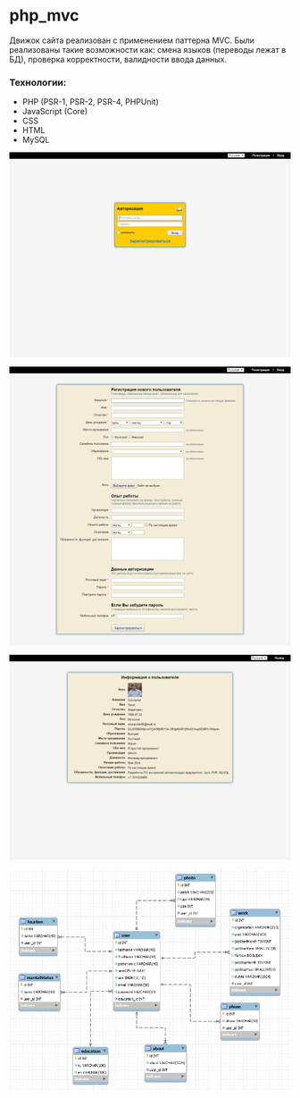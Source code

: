 # php_mvc
Движок сайта реализован с применением паттерна MVC. Были реализованы такие возможности как: смена языков (переводы лежат в БД), проверка корректности, валидности ввода данных. 

### Технологии: 
- PHP (PSR-1, PSR-2, PSR-4, PHPUnit)
- JavaScript (Core) 
- CSS
- HTML
- MySQL


![alt text](./etc/1.png)

![alt text](./etc/2.png)

![alt text](./etc/3.png)

![alt text](./etc/db.png)